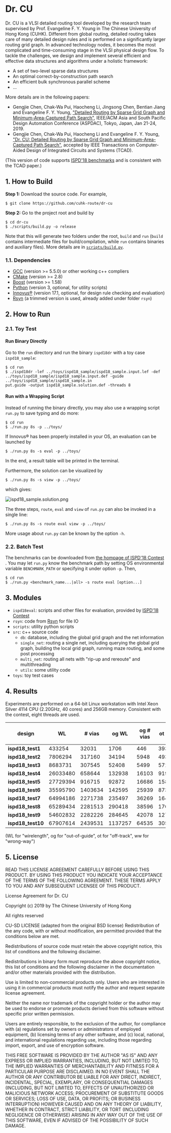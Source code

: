 Dr. CU
======================================
Dr. CU is a VLSI detailed routing tool developed by the research team supervised by Prof. Evangeline F. Y. Young in The Chinese University of Hong Kong (CUHK). Different from global routing, detailed routing takes care of many detailed design rules and is performed on a significantly larger routing grid graph. In advanced technology nodes, it becomes the most complicated and time-consuming stage in the VLSI physical design flow. To tackle the challenges, we design and implement several efficient and effective data structures and algorithms under a holistic framework:
* A set of two-level sparse data structures
* An optimal correct-by-construction path search
* An efficient bulk synchronous parallel scheme
* ...

More details are in the following papers:

* Gengjie Chen, Chak-Wa Pui, Haocheng Li, Jingsong Chen, Bentian Jiang and Evangeline F. Y. Young,
["Detailed Routing by Sparse Grid Graph and Minimum-Area-Captured Path Search"](https://doi.org/10.1145/3287624.3287678),
IEEE/ACM Asia and South Pacific Design Automation Conference (ASPDAC), Tokyo, Japan, Jan 21-24, 2019.
* Gengjie Chen, Chak-Wa Pui, Haocheng Li and Evangeline F. Y. Young,
["Dr. CU: Detailed Routing by Sparse Grid Graph and Minimum-Area-Captured Path Search"](https://doi.org/10.1109/TCAD.2019.2927542),
accepted by IEEE Transactions on Computer-Aided Design of Integrated Circuits and Systems (TCAD).

(This version of code supports [ISPD'18 benchmarks](http://www.ispd.cc/contests/18/#benchmarks) and is consistent with the TCAD paper.)

## 1. How to Build

**Step 1:** Download the source code. For example,
~~~
$ git clone https://github.com/cuhk-route/dr-cu
~~~

**Step 2:** Go to the project root and build by
~~~
$ cd dr-cu
$ ./scripts/build.py -o release
~~~

Note that this will generate two folders under the root, `build` and `run` (`build` contains intermediate files for build/compilation, while `run` contains binaries and auxiliary files).
More details are in [`scripts/build.py`](scripts/build.py).

### 1.1. Dependencies

* [GCC](https://gcc.gnu.org/) (version >= 5.5.0) or other working c++ compliers
* [CMake](https://cmake.org/) (version >= 2.8)
* [Boost](https://www.boost.org/) (version >= 1.58)
* [Python](https://www.python.org/) (version 3, optional, for utility scripts)
* [Innovus®](https://www.cadence.com/content/cadence-www/global/en_US/home/tools/digital-design-and-signoff/soc-implementation-and-floorplanning/innovus-implementation-system.html) (version 17.1, optional, for design rule checking and evaluation)
* [Rsyn](https://github.com/RsynTeam/rsyn-x) (a trimmed version is used, already added under folder `rsyn`)

## 2. How to Run

### 2.1. Toy Test

#### Run Binary Directly

Go to the `run` directory and run the binary `ispd18dr` with a toy case `ispd18_sample`:
~~~
$ cd run
$ ./ispd18dr -lef ../toys/ispd18_sample/ispd18_sample.input.lef -def ../toys/ispd18_sample/ispd18_sample.input.def -guide ../toys/ispd18_sample/ispd18_sample.in
put.guide -output ispd18_sample.solution.def -threads 8
~~~

#### Run with a Wrapping Script

Instead of running the binary directly, you may also use a wrapping script `run.py` to save typing and do more:
~~~
$ cd run
$ ./run.py 8s -p ../toys/
~~~

If Innovus® has been properly installed in your OS, an evaluation can be launched by
~~~
$ ./run.py 8s -s eval -p ../toys/
~~~
In the end, a result table will be printed in the terminal.

Furthermore, the solution can be visualized by
~~~
$ ./run.py 8s -s view -p ../toys/
~~~
which gives:

![ispd18_sample.solution.png](/toys/ispd18_sample/ispd18_sample.solution.png)

The three steps, `route`, `eval` and `view` of `run.py` can also be invoked in a single line:
~~~
$ ./run.py 8s -s route eval view -p ../toys/
~~~
More usage about `run.py` can be known by the option `-h`.

### 2.2. Batch Test

The benchmarks can be downloaded from [the hompage of ISPD'18 Contest ](http://www.ispd.cc/contests/18/#benchmarks).
You may let `run.py` know the benchmark path by setting OS environmental variable `BENCHMARK_PATH` or specifying it under option `-p`.
Then,
```
$ cd run
$ ./run.py <benchmark_name...|all> -s route eval [option...]
```

## 3. Modules

* `ispd18eval`: scripts and other files for evaluation, provided by [ISPD'18 Contest](http://www.ispd.cc/contests/18)
* `rsyn`: code from [Rsyn](https://github.com/RsynTeam/rsyn-x) for file IO
* `scripts`: utility python scripts
* `src`: c++ source code
    * `db`: database, including the global grid graph and the net information
    * `single_net`: routing a single net, including querying the global grid graph, building the local grid graph, running maze routing, and some post processing
    * `multi_net`: routing all nets with "rip-up and rereoute" and multithreading
    * `utils`: some utility code
* `toys`: toy test cases


## 4. Results

Experiments are performed on a 64-bit Linux workstation with Intel Xeon Silver 4114 CPU (2.20GHz, 40 cores) and 256GB memory.
Consistent with the contest, eight threads are used.

| design            | WL       | # vias  | og WL   | og # vias | ot WL | ot # vias | ww WL  | short area | # min area | # space | total score  | mem (GB)  | time (s) |
|-------------------|----------|---------|---------|-----------|-------|-----------|--------|------------|------------|---------|--------------|-----------|----------|
| **ispd18_test1**  | 433254   | 32031   | 1706    | 446       | 393   | 0         | 4749   | 0.4        | 0          | 17      | **296504**   | **0.33**  | **11**   |
| **ispd18_test2**  | 7806294  | 317160  | 34194   | 5948      | 4937  | 0         | 44495  | 1.3        | 0          | 73      | **4661740**  | **1.70**  | **85**   |
| **ispd18_test3**  | 8683731  | 307545  | 52408   | 5499      | 5714  | 0         | 45541  | 372.5      | 0          | 161     | **5330014**  | **1.75**  | **113**  |
| **ispd18_test4**  | 26033480 | 658644  | 132938  | 16103     | 9190  | 0         | 59579  | 436.8      | 6          | 1071    | **15304156** | **3.94**  | **320**  |
| **ispd18_test5**  | 27729394 | 916715  | 92872   | 16686     | 1588  | 0         | 44680  | 77.4       | 10         | 496     | **16144832** | **5.42**  | **426**  |
| **ispd18_test6**  | 35595790 | 1403634 | 142595  | 25939     | 8735  | 0         | 69829  | 92.7       | 21         | 587     | **21198243** | **6.48**  | **527**  |
| **ispd18_test7**  | 64994186 | 2271738 | 235497  | 36269     | 16459 | 0         | 106884 | 230.8      | 38         | 325     | **37724327** | **10.77** | **969**  |
| **ispd18_test8**  | 65289434 | 2281513 | 290418  | 38596     | 17082 | 0         | 111173 | 249.5      | 20         | 399     | **37990696** | **11.73** | **1034** |
| **ispd18_test9**  | 54602832 | 2282226 | 284645  | 42078     | 12746 | 0         | 108324 | 162.7      | 28         | 379     | **32592136** | **11.20** | **906**  |
| **ispd18_test10** | 67907614 | 2439531 | 1137257 | 64535     | 30527 | 0         | 197840 | 11370.4    | 44         | 3910    | **47909940** | **11.95** | **1299** |

(WL for "wirelength", og for "out-of-guide", ot for "off-track", ww for "wrong-way")

## 5. License

READ THIS LICENSE AGREEMENT CAREFULLY BEFORE USING THIS PRODUCT. BY USING THIS PRODUCT YOU INDICATE YOUR ACCEPTANCE OF THE TERMS OF THE FOLLOWING AGREEMENT. THESE TERMS APPLY TO YOU AND ANY SUBSEQUENT LICENSEE OF THIS PRODUCT.



License Agreement for Dr. CU



Copyright (c) 2019 by The Chinese University of Hong Kong



All rights reserved



CU-SD LICENSE (adapted from the original BSD license) Redistribution of the any code, with or without modification, are permitted provided that the conditions below are met. 



Redistributions of source code must retain the above copyright notice, this list of conditions and the following disclaimer.



Redistributions in binary form must reproduce the above copyright notice, this list of conditions and the following disclaimer in the documentation and/or other materials provided with the distribution.



Use is limited to non-commercial products only. Users who are interested in using it in commercial products must notify the author and request separate license agreement.



Neither the name nor trademark of the copyright holder or the author may be used to endorse or promote products derived from this software without specific prior written permission.



Users are entirely responsible, to the exclusion of the author, for compliance with (a) regulations set by owners or administrators of employed equipment, (b) licensing terms of any other software, and (c) local, national, and international regulations regarding use, including those regarding import, export, and use of encryption software.



THIS FREE SOFTWARE IS PROVIDED BY THE AUTHOR "AS IS" AND ANY EXPRESS OR IMPLIED WARRANTIES, INCLUDING, BUT NOT LIMITED TO, THE IMPLIED WARRANTIES OF MERCHANTABILITY AND FITNESS FOR A PARTICULAR PURPOSE ARE DISCLAIMED. IN NO EVENT SHALL THE AUTHOR OR ANY CONTRIBUTOR BE LIABLE FOR ANY DIRECT, INDIRECT, INCIDENTAL, SPECIAL, EXEMPLARY, OR CONSEQUENTIAL DAMAGES (INCLUDING, BUT NOT LIMITED TO, EFFECTS OF UNAUTHORIZED OR MALICIOUS NETWORK ACCESS; PROCUREMENT OF SUBSTITUTE GOODS OR SERVICES; LOSS OF USE, DATA, OR PROFITS; OR BUSINESS INTERRUPTION) HOWEVER CAUSED AND ON ANY THEORY OF LIABILITY, WHETHER IN CONTRACT, STRICT LIABILITY, OR TORT (INCLUDING NEGLIGENCE OR OTHERWISE) ARISING IN ANY WAY OUT OF THE USE OF THIS SOFTWARE, EVEN IF ADVISED OF THE POSSIBILITY OF SUCH DAMAGE.
